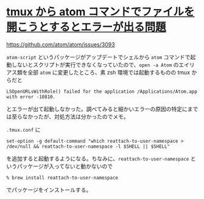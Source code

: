 # [tmux から atom コマンドでファイルを開こうとするとエラーが出る問題](/2015/01/06/atom-LSOpenURLsWithRole-error.html)

https://github.com/atom/atom/issues/3093

`atom-script` というパッケージがアップデートでシェルから `atom` コマンドで起動しないとスクリプトが実行できなくなっていたので、`open -a Atom` のエイリアス類を全部 `atom` に変更したところ、素 zsh 環境では起動するものの tmux からだと

```
LSOpenURLsWithRole() failed for the application /Applications/Atom.app with error -10810.
```

とエラーが出て起動しなかった。調べてみると細かいエラーの原因の特定にまでは至らなかったが、対処方法は分かったのでメモ。

`.tmux.conf` に

```
set-option -g default-command "which reattach-to-user-namespace > /dev/null && reattach-to-user-namespace -l $SHELL || $SHELL"
```

を追加すると起動するようになる。ちなみに、`reattach-to-user-namespace` というパッケージが入ってないと動かないので

```
% brew install reattach-to-user-namespace
```

でパッケージをインストールする。
